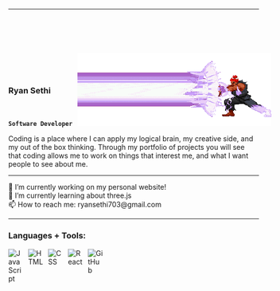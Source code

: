 <hr>

### Ryan Sethi <img src="akuma-gks.gif" style="-webkit-transform: scaleX(-1); transform: scaleX(-1); position: relative; top: 65px; right:0px; left: 50px; padding: 0px; margin: 0px; background-color: transparent;">

<br>

**`Software Developer`**

Coding is a place where I can apply my logical brain, my creative side, and my out of the box thinking. Through my portfolio of projects you will see that coding allows me to work on things that interest me, and what I want people to see about me.

<hr>
🔭 I’m currently working on my personal website!
<br>
🌱 I’m currently learning about three.js
<br>
📫 How to reach me: ryansethi703@gmail.com
<hr>

### Languages + Tools:

<img align="left" alt="JavaScript" width="30px" style="padding-right:10px;" src="https://cdn.jsdelivr.net/gh/devicons/devicon/icons/javascript/javascript-plain.svg" />
<img align="left" alt="HTML" width="30px" style="padding-right:10px;" src="https://cdn.jsdelivr.net/gh/devicons/devicon/icons/html5/html5-plain.svg" />
<img align="left" alt="CSS" width="30px" style="padding-right:10px;" src="https://cdn.jsdelivr.net/gh/devicons/devicon/icons/css3/css3-plain.svg" />
<img align="left" alt="React" width="30px" style="padding-right:10px;" src="https://cdn.jsdelivr.net/gh/devicons/devicon/icons/react/react-original.svg" />
<img align="left" alt="GitHub" width="30px" style="padding-right:10px;" src="https://cdn.jsdelivr.net/gh/devicons/devicon/icons/github/github-original.svg" />
<br />
